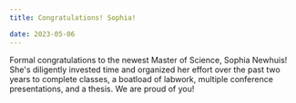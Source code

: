 ```yaml
---
title: Congratulations! Sophia!

date: 2023-05-06
---
```


Formal congratulations to the newest Master of Science, Sophia Newhuis! She's diligently invested time and organized her effort over the past two years to complete classes, a boatload of labwork, multiple conference presentations, and a thesis. We are proud of you!
 
<!--more-->

